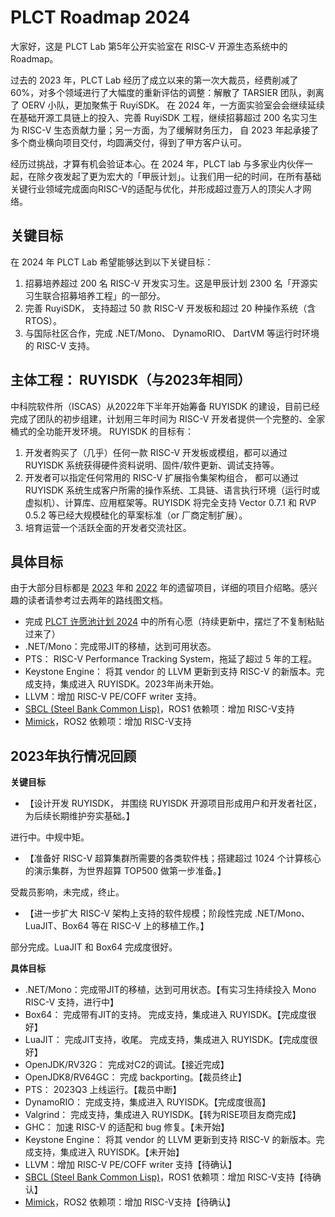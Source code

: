 # PLCT Roadmap 2024

大家好，这是 PLCT Lab 第5年公开实验室在 RISC-V 开源生态系统中的 Roadmap。

过去的 2023 年，PLCT Lab 经历了成立以来的第一次大裁员，经费削减了 60%，对多个领域进行了大幅度的重新评估的调整：解散了 TARSIER 团队，剥离了 OERV 小队，更加聚焦于 RuyiSDK。 在 2024 年，一方面实验室会会继续延续在基础开源工具链上的投入、完善 RuyiSDK 工程，继续招募超过 200 名实习生为 RISC-V 生态贡献力量；另一方面，为了缓解财务压力， 自 2023 年起承接了多个商业横向项目交付，均圆满交付，得到了甲方客户认可。

经历过挑战，才算有机会验证本心。在 2024 年，PLCT lab 与多家业内伙伴一起，在除夕夜发起了更为宏大的「甲辰计划」。让我们用一纪的时间，在所有基础关键行业领域完成面向RISC-V的适配与优化，并形成超过壹万人的顶尖人才网络。

## 关键目标

在 2024 年 PLCT Lab 希望能够达到以下关键目标：

1. 招募培养超过 200 名 RISC-V 开发实习生。这是甲辰计划 2300 名「开源实习生联合招募培养工程」的一部分。
2. 完善 RuyiSDK， 支持超过 50 款 RISC-V 开发板和超过 20 种操作系统（含 RTOS）。
3. 与国际社区合作，完成 .NET/Mono、 DynamoRIO、 DartVM 等运行时环境的 RISC-V 支持。

## 主体工程： RUYISDK（与2023年相同）

中科院软件所（ISCAS）从2022年下半年开始筹备 RUYISDK 的建设，目前已经完成了团队的初步组建，计划用三年时间为 RISC-V 开发者提供一个完整的、全家桶式的全功能开发环境。 RUYISDK 的目标有：
1. 开发者购买了（几乎）任何一款 RISC-V 开发板或模组，都可以通过 RUYISDK 系统获得硬件资料说明、固件/软件更新、调试支持等。
2. 开发者可以指定任何常用的 RISC-V 扩展指令集架构组合， 都可以通过 RUYISDK 系统生成客户所需的操作系统、工具链、语言执行环境（运行时或虚拟机）、计算库、应用框架等。RUYISDK 将完全支持 Vector 0.7.1 和 RVP 0.5.2 等已经大规模硅化的草案标准（or 厂商定制扩展）。
3. 培育运营一个活跃全面的开发者交流社区。

## 具体目标

由于大部分目标都是 [2023](https://github.com/plctlab/PLCT-Weekly/blob/master/PLCT-Roadmap-2023.md) 年和 [2022](https://github.com/plctlab/PLCT-Weekly/blob/master/PLCT-Roadmap-2022.md) 年的遗留项目，详细的项目介绍略。感兴趣的读者请参考过去两年的路线图文档。

- 完成 [PLCT 许愿池计划 2024](https://github.com/plctlab/PLCT-Weekly/issues/829) 中的所有心愿（持续更新中，摆烂了不复制粘贴过来了）
- .NET/Mono：完成带JIT的移植，达到可用状态。
- PTS： RISC-V Performance Tracking System，拖延了超过 5 年的工程。
- Keystone Engine： 将其 vendor 的 LLVM 更新到支持 RISC-V 的新版本。完成支持，集成进入 RUYISDK。2023年尚未开始。
- LLVM：增加 RISC-V PE/COFF writer 支持。
- [SBCL (Steel Bank Common Lisp)](https://sourceforge.net/p/sbcl/sbcl/ci/master/tree/)，ROS1 依赖项：增加 RISC-V支持
- [Mimick](https://github.com/Snaipe/Mimick)，ROS2 依赖项：增加 RISC-V支持

## 2023年执行情况回顾

**关键目标**

- 【设计开发 RUYISDK， 并围绕 RUYISDK 开源项目形成用户和开发者社区，为后续长期维护夯实基础。】

进行中。中规中矩。

- 【准备好 RISC-V 超算集群所需要的各类软件栈；搭建超过 1024 个计算核心的演示集群，为世界超算 TOP500 做第一步准备。】

受裁员影响，未完成，终止。

- 【进一步扩大 RISC-V 架构上支持的软件规模；阶段性完成 .NET/Mono、LuaJIT、Box64 等在 RISC-V 上的移植工作。】

部分完成。LuaJIT 和 Box64 完成度很好。

**具体目标**

- .NET/Mono：完成带JIT的移植，达到可用状态。【有实习生持续投入 Mono RISC-V 支持，进行中】
- Box64： 完成带有JIT的支持。 完成支持，集成进入 RUYISDK。【完成度很好】
- LuaJIT： 完成JIT支持，收尾。 完成支持，集成进入 RUYISDK。【完成度很好】
- OpenJDK/RV32G： 完成对C2的调试。【接近完成】
- OpenJDK8/RV64GC： 完成 backporting。【裁员终止】
- PTS： 2023Q3 上线运行。【裁员中断】
- DynamoRIO： 完成支持，集成进入 RUYISDK。【完成度很高】
- Valgrind： 完成支持，集成进入 RUYISDK。【转为RISE项目友商完成】
- GHC： 加速 RISC-V 的适配和 bug 修复。【未开始】
- Keystone Engine： 将其 vendor 的 LLVM 更新到支持 RISC-V 的新版本。完成支持，集成进入 RUYISDK。【未开始】
- LLVM：增加 RISC-V PE/COFF writer 支持【待确认】
- [SBCL (Steel Bank Common Lisp)](https://sourceforge.net/p/sbcl/sbcl/ci/master/tree/)，ROS1 依赖项：增加 RISC-V支持【待确认】
- [Mimick](https://github.com/Snaipe/Mimick)，ROS2 依赖项：增加 RISC-V支持【待确认】


